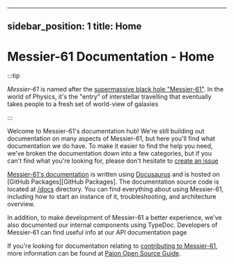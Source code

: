 <!-- Copyright 2023 Paion Data. All rights reserved. -->
---
sidebar_position: 1
title: Home
---

Messier-61 Documentation - Home
================================

:::tip

_Messier-61_ is named after the [supermassive black hole "Messier-61"][Messier-61 Wikipedia]. In the world of Physics,
it's the "entry" of interstellar travelling that eventually takes people to a fresh set of world-view of galaxies

:::

Welcome to Messier-61's documentation hub! We're still building out documentation on many aspects of Messier-61, but
here you'll find what documentation we do have. To make it easier to find the help you need, we've broken the
documentation down into a few categories, but if you can't find what you're looking for, please don't hesitate to
[create an issue][create issue]

[Messier-61's documentation][documentation] is written using [Docusaurus][Docusaurus] and is hosted on
[GitHub Packages][GitHub Packages]. The documentation source code is located at [/docs][documentation source] directory.
You can find everything about using Messier-61, including how to start an instance of it, troubleshooting, and
architecture overview.

In addition, to make development of Messier-61 a better experience, we've also documented our internal components using
TypeDoc. Developers of Messier-61 can find useful info at our API documentation page

If you're looking for documentation relating to [contributing to Messier-61][paion CONTRIBUTING guide], more information
can be found at [Paion Open Source Guide][paion open source guide].

[documentation source]: https://github.com/paion-data/Messier-61/tree/master/docs
[documentation]: https://paion-data.github.io/Messier-61/
[Docusaurus]: https://docusaurus.io/
[Docusaurus Build]: https://docusaurus.io/docs/cli#docusaurus-build-sitedir

[paion CONTRIBUTING guide]: https://github.com/paion-data/.github/blob/master/CONTRIBUTING.md
[paion open source guide]: https://paion-data.github.io/opensource.guide/
[create issue]: https://github.com/paion-data/Messier-61/issues/new

[Messier-61 Wikipedia]: https://en.wikipedia.org/wiki/Messier_61
